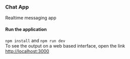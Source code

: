 ### Chat App
Realtime messaging app <br />
#### Run the application
```npm install``` and ```npm run dev``` 
<br/>
To see the output on a web based interface, open the link  [http://localhost:3000](http://localhost:3000/)
